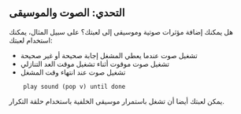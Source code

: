 ## التحدي: الصوت والموسيقى

هل يمكنك إضافة مؤثرات صوتية وموسيقى إلى لعبتك؟ على سبيل المثال، يمكنك استخدام لعبتك:

+ تشغيل صوت عندما يعطي المشغل إجابة صحيحة أو غير صحيحة
+ تشغيل صوت موقوت أثناء تشغيل موقت العد التنازلي
+ تشغيل صوت عند انتهاء وقت المشغل

```blocks3
    play sound (pop v) until done
```

يمكن لعبتك أيضا أن تشغل باستمرار موسيقى الخلفية باستخدام حلقة التكرار.